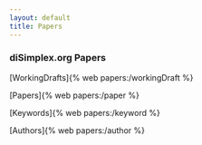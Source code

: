 ```yaml
---
layout: default
title: Papers
---
```


### diSimplex.org Papers

[WorkingDrafts]{% web papers:/workingDraft %}

[Papers]{% web papers:/paper %}

[Keywords]{% web papers:/keyword %}

[Authors]{% web papers:/author %}
